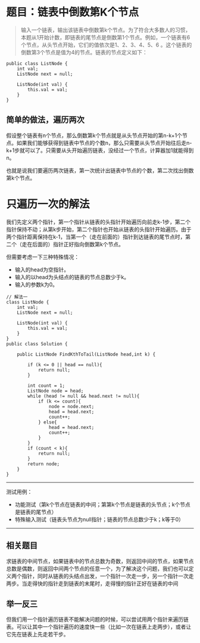 # 题目：链表中倒数第K个节点

> 输入一个链表，输出该链表中倒数第k个节点。为了符合大多数人的习惯，本题从1开始计数，即链表的尾节点是倒数第1个节点。例如，一个链表有6个节点，从头节点开始，它们的值依次是1、2、3、4、5、6 。这个链表的倒数第3个节点是值为4的节点。链表的节点定义如下：

```
public class ListNode {
    int val;
    ListNode next = null;

    ListNode(int val) {
        this.val = val;
    }
}
```

## 简单的做法，遍历两次

假设整个链表有n个节点，那么倒数第k个节点就是从头节点开始的第n-k+1个节点。如果我们能够获得到链表中节点的个数n，那么只需要从头节点开始往后走n-k+1步就可以了。只需要从头开始遍历链表，没经过一个节点，计算器加1就能得到n。

也就是说我们要遍历两次链表，第一次统计出链表中节点的个数，第二次找出倒数第k个节点。

# 只遍历一次的解法

我们先定义两个指针，第一个指针从链表的头指针开始遍历向前走k-1步，第二个指针保持不动；从第k步开始，第二个指针也开始从链表的头指针开始遍历。由于两个指针距离保持在k-1，当第一个（走在前面的）指针到达链表的尾节点时，第二个（走在后面的）指针正好指向倒数第k个节点。

但需要考虑一下三种特殊情况：
- 输入的head为空指针。
- 输入的以head为头结点的链表的节点总数少于k。
- 输入的参数k为0。

```
// 解法一
class ListNode {
    int val;
    ListNode next = null;

    ListNode(int val) {
        this.val = val;
    }
}
public class Solution {

    public ListNode FindKthToTail(ListNode head,int k) {

        if (k <= 0 || head == null){
            return null;
        }

        int count = 1;
        ListNode node = head;
        while (head != null && head.next != null){
            if (k <= count){
                node = node.next;
                head = head.next;
                count++;
            } else{
                head = head.next;
                count++;
            }
        }
        if (count < k){
            return null;
        }
        return node;
    }
}
```

---
测试用例：
- 功能测试（第k个节点在链表的中间；第第k个节点是链表的头节点；k个节点是链表的尾节点）
- 特殊输入测试（链表头节点为null指针；链表的节点总数少于k；k等于0）
---

## 相关题目

求链表的中间节点，如果链表中的节点总数为奇数，则返回中间的节点，如果节点总数是偶数，则返回中间两个节点的任意一个，为了解决这个问题，我们也可以定义两个指针，同时从链表的头结点出发，一个指针一次走一步，另一个指针一次走两步。当走得快的指针走到链表的末尾时，走得慢的指针正好在链表的中间

## 举一反三

但我们用一个指针遍历链表不能解决问题的时候，可以尝试用两个指针来遍历链表。可以让其中一个指针遍历的速度快一些（比如一次在链表上走两步），或者让它先在链表上先走若干步。
